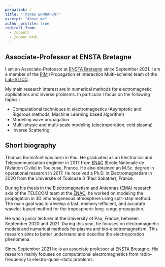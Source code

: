 ```yaml
---
permalink: /
title: "Thomas BONNAFONT"
excerpt: "About me"
author_profile: true
redirect_from: 
  - /about/
  - /about.html
---
```


<h2><B>Associate-Professor at ENSTA Bretagne</B></h2>

I am an Associate-Professor at <a href="https://www.ensta-bretagne.fr/fr">ENSTA Bretagne</a> since September 2021. I am a member of the <a href="https://labsticc.fr/fr/equipes/pim">PIM</a> (Propagation et Interaction Multi-échelle) team of the <a href="https://labsticc.fr/fr">Lab-STICC</a>.

My main research interest are in numerical methods for electromagnetic applications and inverse problems. In particular I focus on the following topics :
<ul>
  <li>Computational techniques in electromagnetics (Asymptotic and Rigorous methods, Machine Learning based algorithm)</li>
  <li>Modeling wave propagation</li>
  <li>Multi-physic and multi-scale modeling (electroporation, cold plasma)</li>
  <li>Inverse Scattering</li>
</ul>

<h2><B>Short biography</B></h2>
Thomas Bonnafont was born in Pau. He graduated as an Electronics and Telecommunication engineer in 2017 from <a href="https://www.enac.fr/fr">ENAC</a> (Ecole Nationale de l’Aviation Civile) in Toulouse, France. He also obtained an M.Sc. degree in operational research in 2017. He received a Ph.D. in Electromagnetism in 2020 from the Université of Toulouse 3 (Paul Sabatier), France.

During his thesis in the Electromagnetism and Antennas (<a href="https://ema.recherche.enac.fr/">EMA</a>) research axis of the TELECOM team at the <a href="https://www.enac.fr/fr">ENAC</a>, he worked on modeling the propagation in 3D inhomogeneous atmosphere using split-step method. The main goal was to develop a fast, memory-efficient, and accurate wavelet-based method for the tropospheric long-range propagation.

He was a junior lecturer at the University of Pau, France, between September 2020 and 2021. During this year, he focuses on electromagnetic models and numerical methods for plasma and bio-electromagnetism. This research aims to better understand and describe the electroporation phenomena.

Since September 2021 he is an associate professor at <a href="https://www.ensta-bretagne.fr/fr">ENSTA Bretagne</a>. His research mainly focuses on computational electromagnetics from radio-frequency to electro-quasi-static problems.
